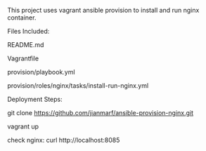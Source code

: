 This project uses vagrant ansible provision to install and run nginx container.

Files Included:

README.md

Vagrantfile

provision/playbook.yml

provision/roles/nginx/tasks/install-run-nginx.yml

Deployment Steps:

git clone https://github.com/jianmarf/ansible-provision-nginx.git

vagrant up

check nginx: curl http://localhost:8085
  
